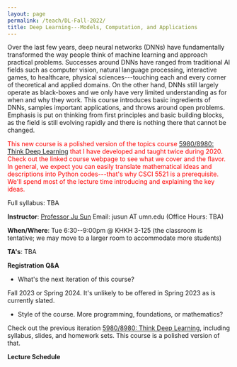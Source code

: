 ```yaml
---
layout: page
permalink: /teach/DL-Fall-2022/
title: Deep Learning---Models, Computation, and Applications 
---
```


Over the last few years, deep neural networks (DNNs) have fundamentally transformed the way people think of machine learning and approach practical problems. Successes around DNNs have ranged from traditional AI fields such as computer vision, natural language processing, interactive games, to healthcare, physical sciences---touching each and every corner of theoretical and applied domains. On the other hand, DNNs still largely operate as black-boxes and we only have very limited understanding as for when and why they work. This course introduces basic ingredients of DNNs, samples important applications, and throws around open problems. Emphasis is put on thinking from first principles and basic building blocks, as the field is still evolving rapidly and there is nothing there that cannot be changed. 

<span style="color:red">This new course is a polished version of the topics course [5980/8980: Think Deep Learning](https://sunju.org/teach/DL-Fall-2020/) that I have developed and taught twice during 2020. Check out the linked course webpage to see what we cover and the flavor. In general, we expect you can easily translate mathematical ideas and descriptions into Python codes---that's why CSCI 5521 is a prerequisite. We'll spend most of the lecture time introducing and explaining the key ideas. </span>

Full syllabus: TBA

**Instructor**: [Professor Ju Sun](https://sunju.org/)  Email: jusun AT umn.edu   (Office Hours: TBA)

**When/Where**: Tue 6:30--9:00pm @ KHKH 3-125 (the classroom is tentative; we may move to a larger room to accommodate more students) 

**TA's**: TBA 

**Registration Q&A**
+ What's the next iteration of this course? 
  
Fall 2023 or Spring 2024. It's unlikely to be offered in Spring 2023 as is currently slated. 

+ Style of the course. More programming, foundations, or mathematics? 

Check out the previous iteration [5980/8980: Think Deep Learning](https://sunju.org/teach/DL-Fall-2020/), including syllabus, slides, and homework sets. This course is a polished version of that. 

**Lecture Schedule**

<!-- | Date   | Topics                                                                                                                                                                                         | Notes | -->
<!-- | ------ | ---------------------------------------------------------------------------------------------------------------------------------------------------------------------------------------------- | ----- |
| Sep 14 | Think deep learning: overview \[[Slides](sep-14-A.pdf)\] <br> Neural networks: old and new \[[Slides](sep-14-B.pdf)\]                                                                          |       |
| Sep 21 | Fundamental belief: universal approximation theorems \[[Slides](sep-21-A.pdf)\] <br> Review of multivariate calculus  \[[Slides](sep-21-B.pdf)\]                                               |       |
| Sep 28 | Basics of numerical optimization: preliminaries \[[Slides](sep-28.pdf)\]                                                                                                                       |       |
| Oct 05 | Intro to MSI, Colab, Numpy, Scipy \[[Notebook](oct-05-A.ipynb)\]  <br>  &nbsp; &nbsp; &nbsp; &nbsp; (Guest lecturer: Dr. Ben Lynch, MSI)     <br >   Course project \[[Slides](oct-05-B.pdf)\] |       |
| Oct 12 | Basics of numerical optimization: iterative methods \[[Slides](oct-12.pdf) \]                                                                                                                  |       |
| Oct 19 | Basics of numerical optimization: computing derivatives \[[Slides](oct-19.pdf)\]                                                                                                               |       |
| Oct 26 | Training DNNs: basic methods and tricks  \[[Slides](oct-26.pdf)\]                                                                                                                              |       |
| Nov 02 | Unsupervised representation learning: <br>  &nbsp; &nbsp; &nbsp; &nbsp;  autoencoders and factorization  \[[Slides](nov-02.pdf)\]                                                              |       |
| Nov 09 | From fully connected to convolutional neural networks    \[[Slides](nov-09.pdf)\]                                                                                                              |       |
| Nov 16 | Applications of CNNs in computer vision \[[Slides](nov-16.pdf)\]                                                                                                                                                                                               |       |
| Nov 23 | PROJECT PROGRESS PRESENTATION                                                                                                                                                                  |       |
| Nov 30 | Sequence modeling: recurrent neural networks                                                                                                                                                                                                |       |
| Dec 07 | Generative models: generative adversarial network (GAN), variational autoencoder (VAE), and normalization flow                                                                                                                                                                                               |       |
| Dec 14 | Deep reinforcement learning: sequential decision making                                                                                                                                                                                                |       |

**Homework**
- [Assignment 0](HW0.pdf) (Due: Sep 30)  
- [Assignment 1](HW1.pdf) (Due: Oct 15)
- [Assignment 2](HW2.pdf) (Due: Oct 28)
- [Assignment 3](HW3.pdf) (Due: Nov 19)
- [Assignment 4](HW4.pdf) (Due: Dec 12)
- [Assignment 5](HW5.pdf) (Due: Dec 28) -->
